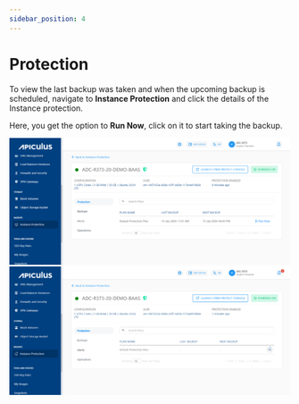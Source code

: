 ```yaml
---
sidebar_position: 4
---
```

# Protection 

To view the last backup was taken and when the upcoming backup is scheduled, navigate to **Instance Protection** and click the details of the Instance protection.

Here, you get the option to **Run Now**, click on it to start taking the backup.

![Viewing Protected Instances](img/ViewingProtectedInstances2.png)
![Viewing Protected Instances](img/ViewingProtectedInstances3.png)